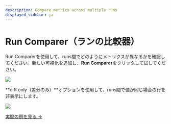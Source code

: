 ```yaml
---
description: Compare metrics across multiple runs
displayed_sidebar: ja
---
```


# Run Comparer（ランの比較器）

Run Comparerを使用して、runs間でどのようにメトリクスが異なるかを確認してください。新しい可視化を追加し、**Run Comparer**をクリックして試してください。​​

![](https://paper-attachments.dropbox.com/s_2BA455B46A7EB5D90BB456BA993340F060AB348F16A4BF63AB4BB2199F3052A2_1574210574429_demo+-+run+comparer+button.png)

**diff only（差分のみ）**オプションを使用して、runs間で値が同じ場合の行を非表示にします。​​

![](https://paper-attachments.dropbox.com/s_2BA455B46A7EB5D90BB456BA993340F060AB348F16A4BF63AB4BB2199F3052A2_1574210366243_demo+-+run+comparison+table.gif)

[実際の例を見る →](http://bit.ly/wandb-comparison-table)